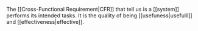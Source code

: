 The [[Cross-Functional Requirement|CFR]] that tell us is a [[system]] performs its intended tasks. It is the quality of being [[usefuness|usefulll]] and [[effectiveness|effective]].

